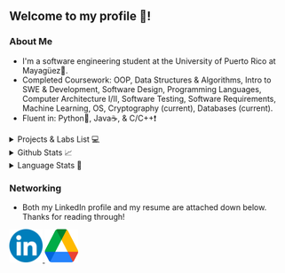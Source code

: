 ## Welcome to my profile 🥳!

### About Me
* I'm a software engineering student at the University of Puerto Rico
at Mayagüez🐾.
* Completed Coursework: OOP, Data Structures & Algorithms, Intro to SWE & Development, Software Design,
Programming Languages, Computer Architecture I/II, Software Testing, Software Requirements, Machine Learning, OS,
Cryptography (current), Databases (current).
* Fluent in: Python🐍, Java☕, & C/C++❗️

<details>
  <summary>Projects & Labs List 💻</summary>
  <ul>
  <li> Includes a list of my personal projects, coursework projects, club projects, and course labs. These are sorted
       in descending order: from my most recent projects to the oldest.
  </ul>

<table class="tg">
<thead>
    <tr>
        <th class="tg-c3ow">Project</th>
        <th class="tg-c3ow">Progress</th>
        <th class="tg-c3ow">Repository Links</th>
    </tr>

<tbody>
 <tr>
    <td class="tg-c3ow"> Machine Learning: Text Classification </td>
    <td class="tg-c3ow"> Completed </td>
    <td class="tg-c3ow"><a href="https://github.com/Mercrist/Tweets-Disaster-Classification"> Repo Link </a></td>
  </tr>

 <tr>
    <td class="tg-c3ow"> OS Laboratories </td>
    <td class="tg-c3ow"> Completed </td>
    <td class="tg-c3ow"><a href="https://github.com/Mercrist/OS-Labs"> Repo Link </a></td>
  </tr>

 <tr>
    <td class="tg-c3ow"> Assembly: MSP430 Slot Machine </td>
    <td class="tg-c3ow"> Completed </td>
    <td class="tg-c3ow"><a href="https://github.com/Mercrist/KasinoGroup07"> Repo Link </a></td>
  </tr>

 <tr>
    <td class="tg-c3ow"> Pathway Internships (Full Stack) </td>
    <td class="tg-c3ow"> Completed </td>
    <td class="tg-c3ow"><a href="https://github.com/Mercrist/pathway"> Repo Link </a></td>
  </tr>

  <tr>
    <td class="tg-c3ow"> Caffe Etoile (Full Stack) </td>
    <td class="tg-c3ow"> Completed </td>
    <td class="tg-c3ow"><a href="https://github.com/Mercrist/caffe-etoile"> Repo Link </a></td>
  </tr>

  <tr>
    <td class="tg-c3ow"> Elevator System Prototype </td>
    <td class="tg-c3ow"> Completed </td>
    <td class="tg-c3ow"><a href="https://github.com/aquino35/elevator_system_prototype"> Repo Link </a></td>
  </tr>

  <tr>
    <td class="tg-c3ow"> Huffman Encoder </td>
    <td class="tg-c3ow"> Completed </td>
    <td class="tg-c3ow"><a href="https://github.com/Mercrist/Huffman-Encoder"> Repo Link </a></td>
  </tr>

  <tr>
    <td class="tg-c3ow"> Threads Processor Simulator </td>
    <td class="tg-c3ow"> Completed </td>
    <td class="tg-c3ow"><a href="https://github.com/Mercrist/Thread-Processing-Simulator"> Repo Link </a></td>
  </tr>

  <tr>
    <td class="tg-c3ow"> Data Structures Lab Repository </td>
    <td class="tg-c3ow"> Completed </td>
    <td class="tg-c3ow"><a href="https://github.com/Mercrist/Data-Structures-Labs"> Repo Link </a></td>
  </tr>

  <tr>
    <td class="tg-c3ow"> "Akamatsu": Discord Bot </td>
    <td class="tg-c3ow"> Completed </td>
    <td class="tg-c3ow"><a href="https://github.com/Mercrist/AkamatsuBot"> Repo Link </a></td>
  </tr>

  <tr>
    <td class="tg-c3ow"> Sudoku Backtracking Visualizer </td>
    <td class="tg-c3ow"> Completed </td>
    <td class="tg-c3ow"><a href="https://github.com/Mercrist/Sudoku-GUI"> Repo Link </a></td>
  </tr>


  <tr>
    <td class="tg-c3ow"> Pac-Man </td>
    <td class="tg-c3ow"> Completed </td>
    <td class="tg-c3ow"><a href="https://github.com/Mercrist/PacMan"> Repo Link </a></td>
  </tr>

  <tr>
    <td class="tg-c3ow"> Audio Visualizer </td>
    <td class="tg-c3ow"> Completed </td>
    <td class="tg-c3ow"><a href="https://github.com/Mercrist/AudioVisualizer"> Repo Link </a></td>
  </tr>

</tbody>
</table>
</details>

<details>
  <summary>Github Stats 📈</summary>
    <p align= "left">
        <img src="https://github-readme-stats-sigma-five.vercel.app/api?username=Mercrist&show_icons=true&count_private=true&theme=radical"/>
    </p>
</details>

<details>
  <summary>Language Stats 📔</summary>
    <p align= "left">
        <img src="https://github-readme-stats-sigma-five.vercel.app/api/top-langs/?username=Mercrist&langs_count=10&theme=radical&layout=compact"/>
    </p>
</details>

### Networking
* Both my LinkedIn profile and my resume are attached down below. Thanks for reading through!

<p align="left">
  <a href = "https://www.linkedin.com/in/yariel-mercado/">
    <img src="./icons/linkedin.png" height="60px" width="60px">
  </a>
  <a href="https://drive.google.com/file/d/1mvq2SbHbnxP41fKTBUOudlNvmgZfjj9M/view?usp=sharing">
    <img src="./icons/gdrive.png" height="60px" width="60px">
  </a>
 </p>

